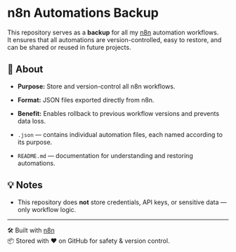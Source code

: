 # n8n Automations Backup

This repository serves as a **backup** for all my [n8n](https://n8n.io/) automation workflows.  
It ensures that all automations are version-controlled, easy to restore, and can be shared or reused in future projects.

## 📌 About
- **Purpose:** Store and version-control all n8n workflows.
- **Format:** JSON files exported directly from n8n.
- **Benefit:** Enables rollback to previous workflow versions and prevents data loss.

- `.json` — contains individual automation files, each named according to its purpose.
- `README.md` — documentation for understanding and restoring automations.


## 💡 Notes
- This repository does **not** store credentials, API keys, or sensitive data — only workflow logic.

---

🛠 Built with [n8n](https://n8n.io/)  
📦 Stored with ❤️ on GitHub for safety & version control.

